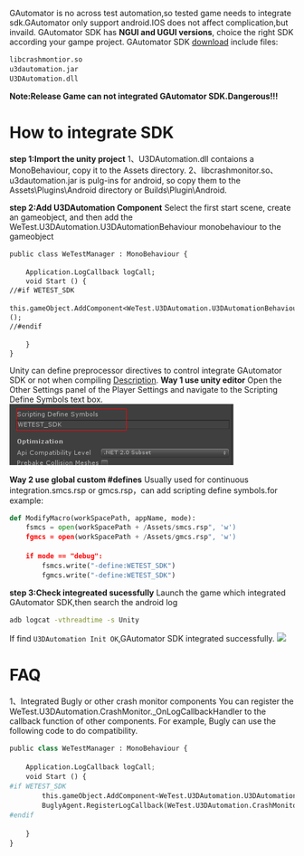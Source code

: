 GAutomator is no across test automation,so tested game needs to integrate sdk.GAutomator only support android.IOS does not affect complication,but invaild. GAutomator SDK has **NGUI and UGUI versions**, choice the right SDK according your gampe project.
GAutomator SDK [download](https://github.com/Tencent/GAutomator/tree/master/bin) include files:
```bash
libcrashmontior.so
u3dautomation.jar
U3DAutomation.dll
```

**Note:Release Game can not integrated GAutomator SDK.Dangerous!!!**

# How to integrate SDK

**step 1:Import the unity project**
1、U3DAutomation.dll contaions a MonoBehaviour, copy it to the Assets directory.
2、libcrashmonitor.so、u3dautomation.jar is pulg-ins for android, so copy them to the Assets\Plugins\Android directory or Builds\Plugin\Android.

**step 2:Add U3DAutomation Component**
Select the first start scene, create an gameobject, and then add the WeTest.U3DAutomation.U3DAutomationBehaviour monobehaviour to the gameobject
```
public class WeTestManager : MonoBehaviour {

    Application.LogCallback logCall;
	void Start () {
//#if WETEST_SDK 
        this.gameObject.AddComponent<WeTest.U3DAutomation.U3DAutomationBehaviour>();
//#endif
        
    }
}
```
Unity can define preprocessor directives to control integrate GAutomator SDK or not when compiling [Description](https://docs.unity3d.com/Manual/PlatformDependentCompilation.html). 
**Way 1 use unity editor**
Open the Other Settings panel of the Player Settings and navigate to the Scripting Define Symbols text box.
<img src="image/preprocess.png"/>

**Way 2 use global custom #defines**
Usually used for continuous integration.smcs.rsp or gmcs.rsp，can add scripting define symbols.for example:
```python
def ModifyMacro(workSpacePath, appName, mode):
    fsmcs = open(workSpacePath + /Assets/smcs.rsp", 'w')
    fgmcs = open(workSpacePath + /Assets/gmcs.rsp", 'w')

    if mode == "debug":
        fsmcs.write("-define:WETEST_SDK")
        fgmcs.write("-define:WETEST_SDK")

```

**step 3:Check integreated sucessfully**
Launch the game which integrated GAutomator SDK,then search the android log
```bash
adb logcat -vthreadtime -s Unity
```
If find `U3DAutomation Init OK`,GAutomator SDK integrated successfully.
<img src="image/log_info.png"/>


# FAQ
1、Integrated Bugly or other crash monitor components
You can register the WeTest.U3DAutomation.CrashMonitor._OnLogCallbackHandler to the callback function of other components. For example, Bugly can use the following code to do compatibility.
```python
public class WeTestManager : MonoBehaviour {

    Application.LogCallback logCall;
	void Start () {
#if WETEST_SDK
        this.gameObject.AddComponent<WeTest.U3DAutomation.U3DAutomationBehaviour>();
        BuglyAgent.RegisterLogCallback(WeTest.U3DAutomation.CrashMonitor._OnLogCallbackHandler);
#endif
        
    }
}
```
